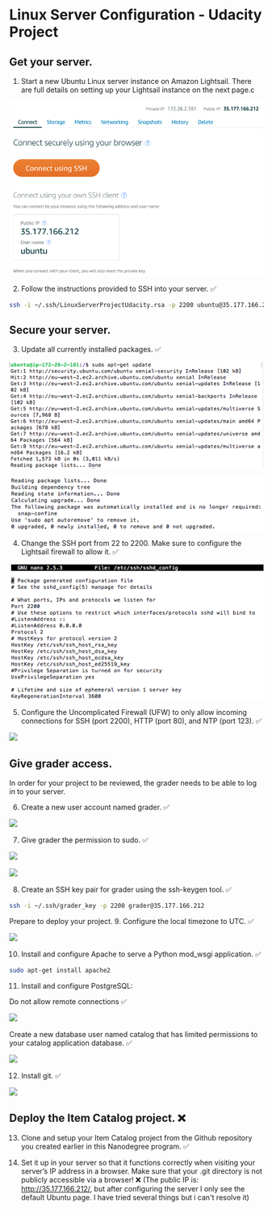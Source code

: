 # Linux Server Configuration - Udacity Project
## Get your server.
1. Start a new Ubuntu Linux server instance on Amazon Lightsail. There are full details on setting up your Lightsail instance on the next page.c

![](img/instance.png)

2. Follow the instructions provided to SSH into your server. ✅ 
   
```sh
ssh -i ~/.ssh/LinuxServerProjectUdacity.rsa -p 2200 ubuntu@35.177.166.212
```

## Secure your server.
3. Update all currently installed packages. ✅ 

![](img/update.png)

![](img/upgrade.png)

4. Change the SSH port from 22 to 2200. Make sure to configure the Lightsail firewall to allow it. ✅ 

![](img/port220.png)

5. Configure the Uncomplicated Firewall (UFW) to only allow incoming connections for SSH (port 2200), HTTP (port 80), and NTP (port 123). ✅ 

![](https://photos-6.dropbox.com/t/2/AACEdmMxbewdB14wVgM5hMYHHn-1KUcwm6GxHVNw3pNo_g/12/369982627/png/32x32/1/_/1/2/Captura%20de%20pantalla%202017-12-12%20a%20las%2019.16.11.png/EMXso_YCGN8EIAcoBw/n2XNpNuf6AYiO_gVYHVniR9EaKJhCek_0MTd8o91gcc?preserve_transparency=1&size=1280x960&size_mode=3)

## Give grader access.
In order for your project to be reviewed, the grader needs to be able to log in to your server.

6. Create a new user account named grader. ✅ 

![](https://photos-1.dropbox.com/t/2/AAACVBbSf8sFC-e3BxccdKmf-Vxe3mqTt0tdrjHcyxNrHg/12/369982627/png/32x32/1/_/1/2/Captura%20de%20pantalla%202017-12-11%20a%20las%2020.01.09.png/EMXso_YCGOUEIAcoBw/Z01tIxWu10uun6z9ORixicjkBGzzME3BXe0FgLbn2ic?preserve_transparency=1&size=1280x960&size_mode=3)


7. Give grader the permission to sudo. ✅ 

![](https://photos-3.dropbox.com/t/2/AACceJNx6LEr8ZfoE8W4QvyxhSYXQ1xfHqBzK1ZjtMPy2Q/12/369982627/png/32x32/1/_/1/2/Captura%20de%20pantalla%202017-12-11%20a%20las%2020.04.57.png/EMXso_YCGOkEIAcoBw/eKqogPDSSNHr0l26lXJCP64uLK9P5qjUBLPPhLioUU8?preserve_transparency=1&size=1280x960&size_mode=3)

![](https://photos-3.dropbox.com/t/2/AAC8jzVgW_Jd8w_2EXruV8beBP_J2XJY0VCoR7OvZwoIog/12/369982627/png/32x32/1/_/1/2/Captura%20de%20pantalla%202017-12-12%20a%20las%2019.41.58.png/EMXso_YCGOMEIAcoBw/1E5Ktfbexz_ZLEpld3Msh7YNthT5M8VqZ3WD75iDZuI?preserve_transparency=1&size=1280x960&size_mode=3)

8. Create an SSH key pair for grader using the ssh-keygen tool. ✅ 

```sh
ssh -i ~/.ssh/grader_key -p 2200 grader@35.177.166.212
```

Prepare to deploy your project.
9. Configure the local timezone to UTC. ✅

![](https://photos-1.dropbox.com/t/2/AADZ4zmEjmIwWvgy63FhGJTn_NHtueH3g53Mz9G4PBbd3A/12/369982627/png/32x32/1/_/1/2/Captura%20de%20pantalla%202017-12-12%20a%20las%2019.45.30.png/EMXso_YCGOQEIAcoBw/etC7-XtkPQXF86CpyjzF7VAMzcQJtqQmW56IwVWi1FA?preserve_transparency=1&size=1280x960&size_mode=3)

10. Install and configure Apache to serve a Python mod_wsgi application. ✅ 

```sh
sudo apt-get install apache2
```

11. Install and configure PostgreSQL:

Do not allow remote connections ✅ 


![](https://photos-6.dropbox.com/t/2/AAAwk8wJNTGtqwxTcFQkfzzpKgL1HhPQG6e1HOjGURVm4g/12/369982627/png/32x32/1/_/1/2/Captura%20de%20pantalla%202017-12-12%20a%20las%2019.49.59.png/EMXso_YCGOYEIAcoBw/zunfQrfytnGV2zmmmpfVBe0h3GZHlUgj_KibvtG-AAA?preserve_transparency=1&size=1280x960&size_mode=3)

Create a new database user named catalog that has limited permissions to your catalog application database. ✅ 

![](https://photos-2.dropbox.com/t/2/AACt3qkdWcFDoN1Qmb7HvPpa3Zm1IVPckzsRPlzo19jjQQ/12/369982627/png/32x32/1/_/1/2/Captura%20de%20pantalla%202017-12-12%20a%20las%2019.57.46.png/EMXso_YCGOcEIAcoBw/Z0LXGWs8RNDhYnjcjBLRcjfOGf2aLPyBu3Hw1HEf_Pc?preserve_transparency=1&size=1280x960&size_mode=3)

12. Install git. ✅ 

![](https://photos-4.dropbox.com/t/2/AACB-ZSZfngJPfiq-jsYf_naezXFnWTCSIocgaxD8jNmUg/12/369982627/png/32x32/1/_/1/2/Captura%20de%20pantalla%202017-12-12%20a%20las%2020.00.03.png/EMXso_YCGOgEIAcoBw/vuUG4dKDE9ynbXQZVp6FJzcN95ldpOBuIJjpsAO7PlI?preserve_transparency=1&size=1280x960&size_mode=3)

## Deploy the Item Catalog project. ❌ 

13. Clone and setup your Item Catalog project from the Github repository you created earlier in this Nanodegree program. ✅ 

14. Set it up in your server so that it functions correctly when visiting your server’s IP address in a browser. Make sure that your .git directory is not publicly accessible via a browser! ❌ 
(The public IP is: http://35.177.166.212/, but after configuring the server I only see the default Ubuntu page. I have tried several things but i can't resolve it)
